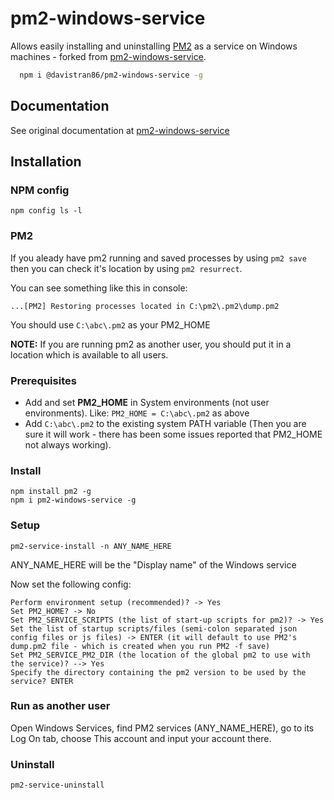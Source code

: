 # pm2-windows-service

Allows easily installing and uninstalling [PM2](https://github.com/Unitech/PM2/) as a service on Windows machines - forked from [pm2-windows-service](https://github.com/jon-hall/pm2-windows-service).

```sh
  npm i @davistran86/pm2-windows-service -g
```

## Documentation

See original documentation at [pm2-windows-service](https://github.com/jon-hall/pm2-windows-service)

## Installation

### NPM config

```
npm config ls -l
```

### PM2

If you aleady have pm2 running and saved processes by using `pm2 save` then you can check it's location by using `pm2 resurrect`.

You can see something like this in console:

```
...[PM2] Restoring processes located in C:\pm2\.pm2\dump.pm2
```

You should use `C:\abc\.pm2` as your PM2_HOME

**NOTE:** If you are running pm2 as another user, you should put it in a location which is available to all users.

### Prerequisites

- Add and set **PM2_HOME** in System environments (not user environments). Like: `PM2_HOME = C:\abc\.pm2` as above
- Add `C:\abc\.pm2` to the existing system PATH variable (Then you are sure it will work - there has been some issues reported that PM2_HOME not always working).

### Install

```
npm install pm2 -g
npm i pm2-windows-service -g
```

### Setup

```
pm2-service-install -n ANY_NAME_HERE
```

ANY_NAME_HERE will be the "Display name" of the Windows service

Now set the following config:

```
Perform environment setup (recommended)? -> Yes
Set PM2_HOME? -> No
Set PM2_SERVICE_SCRIPTS (the list of start-up scripts for pm2)? -> Yes
Set the list of startup scripts/files (semi-colon separated json config files or js files) -> ENTER (it will default to use PM2's dump.pm2 file - which is created when you run PM2 -f save)
Set PM2_SERVICE_PM2_DIR (the location of the global pm2 to use with the service)? --> Yes
Specify the directory containing the pm2 version to be used by the service? ENTER
```

### Run as another user

Open Windows Services, find PM2 services (ANY_NAME_HERE), go to its Log On tab, choose This account and input your account there.

### Uninstall

```
pm2-service-uninstall
```
